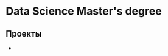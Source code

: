 # Data Science Master's degree

## Проекты

* [](https://github.com/Nadarsa/sf_data_science/tree/main/project_0)
